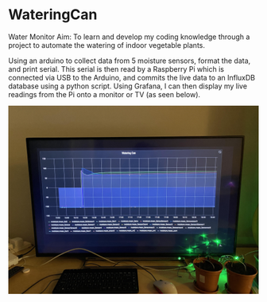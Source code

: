 # WateringCan
Water Monitor
Aim: To learn and develop my coding knowledge through a project to automate the watering of indoor vegetable plants.

Using an arduino to collect data from 5 moisture sensors, format the data, and print serial. This serial is then read by a Raspberry Pi which is connected via USB to the Arduino, and commits the live data to an InfluxDB database using a python script. Using Grafana, I can then display my live readings from the Pi onto a monitor or TV (as seen below).

![](Graph.jpg)
